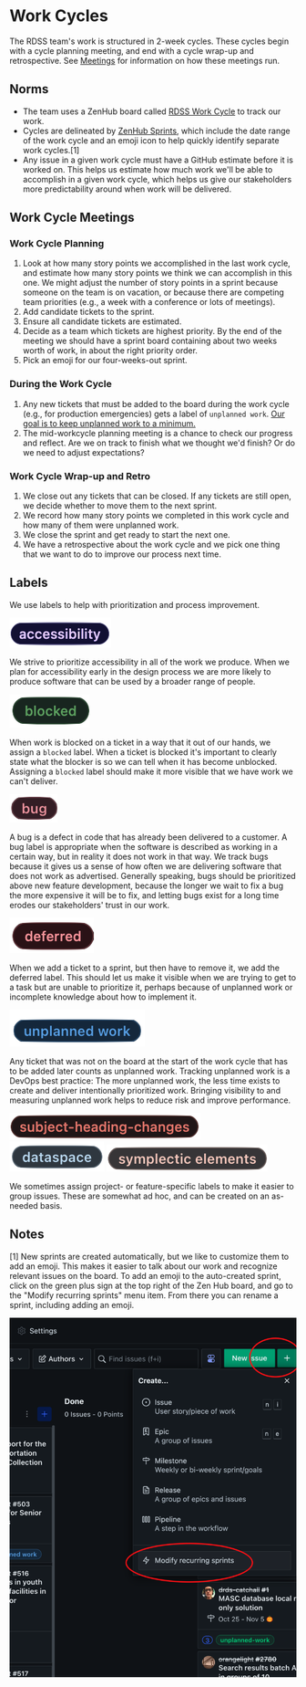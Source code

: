 # Work Cycles

The RDSS team's work is structured in 2-week cycles.  These cycles begin with a cycle planning meeting, and end with a cycle wrap-up and retrospective.  See [Meetings](meetings.md) for information on how these meetings run.

## Norms

* The team uses a ZenHub board called [RDSS Work Cycle](https://app.zenhub.com/workspaces/rdss-workcycles-61a4f1a12a399b001730f65a/board) to track our work.  
* Cycles are delineated by [ZenHub Sprints](https://help.zenhub.com/support/solutions/articles/43000611544-an-introduction-to-zenhub-sprints), which include the date range of the work cycle and an emoji icon to help quickly identify separate work cycles.[1]
* Any issue in a given work cycle must have a GitHub estimate before it is worked on. This helps us estimate how much work we'll be able to accomplish in a given work cycle, which helps us give our stakeholders more predictability around when work will be delivered.

## Work Cycle Meetings

### Work Cycle Planning
1. Look at how many story points we accomplished in the last work cycle, and estimate how many story points we think we can accomplish in this one. We might adjust the number of story points in a sprint because someone on the team is on vacation, or because there are competing team priorities (e.g., a week with a conference or lots of meetings).
2. Add candidate tickets to the sprint.
3. Ensure all candidate tickets are estimated.
4. Decide as a team which tickets are highest priority. By the end of the meeting we should have a sprint board containing about two weeks worth of work, in about the right priority order.
5. Pick an emoji for our four-weeks-out sprint.

### During the Work Cycle
1. Any new tickets that must be added to the board during the work cycle (e.g., for production emergencies) gets a label of `unplanned work`. [Our goal is to keep unplanned work to a minimum.](https://www.pagerduty.com/blog/5-ways-unplanned-work-disrupting-business/)
2. The mid-workcycle planning meeting is a chance to check our progress and reflect.  Are we on track to finish what we thought we'd finish? Or do we need to adjust expectations?

### Work Cycle Wrap-up and Retro
1. We close out any tickets that can be closed. If any tickets are still open, we decide whether to move them to the next sprint.
2. We record how many story points we completed in this work cycle and how many of them were unplanned work.
3. We close the sprint and get ready to start the next one.
4. We have a retrospective about the work cycle and we pick one thing that we want to do to improve our process next time.

## Labels
We use labels to help with prioritization and process improvement.

![](images/accessibility_label.png)

  We strive to prioritize accessibility in all of the work we produce. When we plan for accessibility early in the design process we are more likely to produce software that can be used by a broader range of people.

![](images/blocked.png)

  When work is blocked on a ticket in a way that it out of our hands, we assign a `blocked` label. When a ticket is blocked it's important to clearly state what the blocker is so we can tell when it has become unblocked. Assigning a `blocked` label should make it more visible that we have work we can't deliver.

![](images/bug_label.png)

  A bug is a defect in code that has already been delivered to a customer. A bug label is appropriate when the software is described as working in a certain way, but in reality it does not work in that way. We track bugs because it gives us a sense of how often we are delivering software that does not work as advertised. Generally speaking, bugs should be prioritized above new feature development, because the longer we wait to fix a bug the more expensive it will be to fix, and letting bugs exist for a long time erodes our stakeholders' trust in our work.

![](images/deferred.png)

  When we add a ticket to a sprint, but then have to remove it, we add the deferred label. This should let us make it visible when we are trying to get to a task but are unable to prioritize it, perhaps because of unplanned work or incomplete knowledge about how to implement it.

![](images/unplanned_work.png)

  Any ticket that was not on the board at the start of the work cycle that has to be added later counts as unplanned work.  Tracking unplanned work is a DevOps best practice: The more unplanned work, the less time exists to create and deliver intentionally prioritized work. Bringing visibility to and measuring unplanned work helps to reduce risk and improve performance.

  ![](images/subject-heading-changes.png)
  ![](images/dataspace_label.png)
  ![](images/symplectic_elements.png)

  We sometimes assign project- or feature-specific labels to make it easier to group issues. These are somewhat ad hoc, and can be created on an as-needed basis.

## Notes
[1] New sprints are created automatically, but we like to customize them to add an emoji. This makes it easier to talk about our work and recognize relevant issues on the board. To add an emoji to the auto-created sprint, click on the green plus sign at the top right of the Zen Hub board, and go to the "Modify recurring sprints" menu item. From there you can rename a sprint, including adding an emoji.

![](images/add_sprint_emoji.png)
